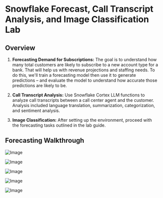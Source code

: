 # Snowflake Forecast, Call Transcript Analysis, and Image Classification Lab

## Overview

1. **Forecasting Demand for Subscriptions:**
   The goal is to understand how many total customers are likely to subscribe to a new account type for a bank. That will help us with revenue projections and staffing needs. To do this, we'll train a forecasting model then use it to generate predictions – and evaluate the model to understand how accurate those predictions are likely to be.

2. **Call Transcript Analysis:**
   Use Snowflake Cortex LLM functions to analyze call transcripts between a call center agent and the customer. Analysis included language translation, summarization, categorization, and sentiment analysis.

3. **Image Classification:**
   After setting up the environment, proceed with the forecasting tasks outlined in the lab guide.

## Forecasting Walkthrough



![Image](https://github.com/user-attachments/assets/9b8c6209-b468-473c-90a2-2bbfe28e715e)

![Image](https://github.com/user-attachments/assets/3ba22d37-2693-4f2f-b7ad-51d35101b1b1)

![Image](https://github.com/user-attachments/assets/46bd4ab8-9c33-43c1-945e-9b72b65bf9ae)

![Image](https://github.com/user-attachments/assets/a6f6014c-6c92-4ce1-93db-c563db05672d)

![Image](https://github.com/user-attachments/assets/cf519c1a-6c32-460d-ba28-2b5149aace65)



